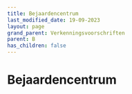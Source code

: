 ```yaml
---
title: Bejaardencentrum
last_modified_date: 19-09-2023
layout: page
grand_parent: Verkenningsvoorschriften
parent: B
has_children: false
---
```


Bejaardencentrum
================

